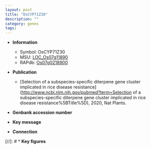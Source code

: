 ```yaml
---
layout: post
title: "OsCYP71Z30"
description: ""
category: genes
tags: 
---
```


* **Information**  
    + Symbol: OsCYP71Z30  
    + MSU: [LOC_Os07g11890](http://rice.uga.edu/cgi-bin/ORF_infopage.cgi?orf=LOC_Os07g11890)  
    + RAPdb: [Os07g0218900](http://rapdb.dna.affrc.go.jp/viewer/gbrowse_details/irgsp1?name=Os07g0218900)  

* **Publication**  
    + [Selection of a subspecies-specific diterpene gene cluster implicated in rice disease resistance](http://www.ncbi.nlm.nih.gov/pubmed?term=Selection of a subspecies-specific diterpene gene cluster implicated in rice disease resistance%5BTitle%5D), 2020, Nat Plants.

* **Genbank accession number**  

* **Key message**  

* **Connection**  

[//]: # * **Key figures**  


